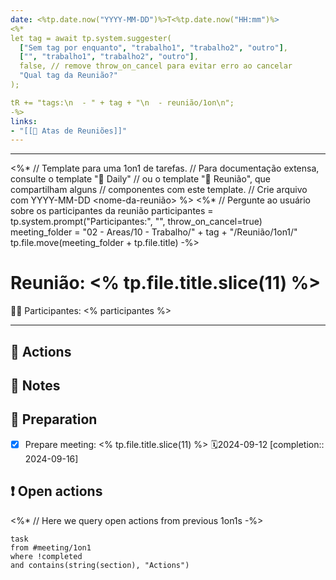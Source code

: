 ```yaml
---
date: <%tp.date.now("YYYY-MM-DD")%>T<%tp.date.now("HH:mm")%>
<%* 
let tag = await tp.system.suggester(
  ["Sem tag por enquanto", "trabalho1", "trabalho2", "outro"],
  ["", "trabalho1", "trabalho2", "outro"],
  false, // remove throw_on_cancel para evitar erro ao cancelar
  "Qual tag da Reunião?"
);

tR += "tags:\n  - " + tag + "\n  - reunião/1on\n";
-%>
links: 
- "[[🏃 Atas de Reuniões]]"
---
```

---
<%* 
	// Template para uma 1on1 de tarefas. 
	// Para documentação extensa, consulte o template "📓 Daily" // ou o template "👥 Reunião", que compartilham alguns 
	// componentes com este template. 
	// Crie arquivo com YYYY-MM-DD <nome-da-reunião>
%>
<%* 
    // Pergunte ao usuário sobre os participantes da reunião
	participantes = tp.system.prompt("Participantes:", "", throw_on_cancel=true)
	meeting_folder = "02 - Areas/10 - Trabalho/" + tag + "/Reunião/1on1/"
	tp.file.move(meeting_folder + tp.file.title)
-%>
# Reunião: <% tp.file.title.slice(11) %>

🙎‍♀️ Participantes: <% participantes %>

---

## 🏃 Actions



## 📝 Notes



## 🧐 Preparation

- [x] Prepare meeting: <% tp.file.title.slice(11) %> 🗓2024-09-12 [completion:: 2024-09-16]


## ❗️ Open actions

<%*
	// Here we query open actions from previous 1on1s
-%>
```dataview
task
from #meeting/1on1 
where !completed
and contains(string(section), "Actions")
```

